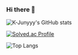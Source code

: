 ### Hi there 👋

![K-Junyyy's GitHub stats](https://github-readme-stats.vercel.app/api?username=K-Junyyy&show_icons=true&theme=tokyonight)

[![Solved.ac Profile](http://mazassumnida.wtf/api/generate_badge?boj=wpgud1227)](https://solved.ac/wpgud1227)

![Top Langs](https://github-readme-stats.vercel.app/api/top-langs/?username=jehyngn&layout=compact&theme=merko)

<!--
**jehyngn/jehyngn** is a ✨ _special_ ✨ repository because its `README.md` (this file) appears on your GitHub profile.

Here are some ideas to get you started:

- 🔭 I’m currently working on ...
- 🌱 I’m currently learning ...
- 👯 I’m looking to collaborate on ...
- 🤔 I’m looking for help with ...
- 💬 Ask me about ...
- 📫 How to reach me: ...
- 😄 Pronouns: ...
- ⚡ Fun fact: ...
-->
